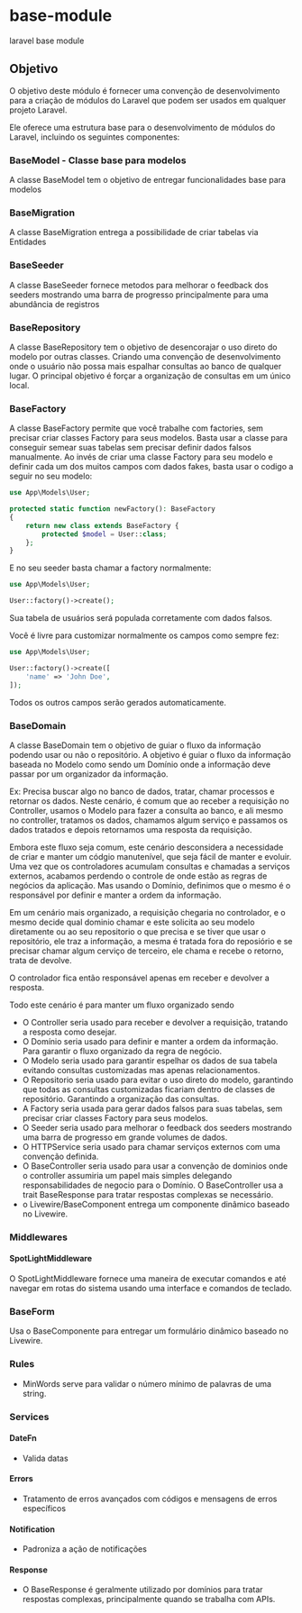 # base-module
laravel base module

## Objetivo

O objetivo deste módulo é fornecer uma convenção de desenvolvimento para a criação de módulos do Laravel que podem ser
usados em qualquer projeto Laravel.

Ele oferece uma estrutura base para o desenvolvimento de módulos do Laravel, incluindo os seguintes componentes:

### BaseModel - Classe base para modelos

A classe BaseModel tem o objetivo de entregar funcionalidades base para modelos

### BaseMigration

A classe BaseMigration entrega a possibilidade de criar tabelas via Entidades

### BaseSeeder

A classe BaseSeeder fornece metodos para melhorar o feedback dos seeders mostrando uma barra de progresso principalmente
para uma abundância de registros

### BaseRepository

A classe BaseRepository tem o objetivo de desencorajar o uso direto do modelo por outras classes. Criando uma convenção
de desenvolvimento onde o usuário não possa mais espalhar consultas ao banco de qualquer lugar.
O principal objetivo é forçar a organização de consultas em um único local.

### BaseFactory

A classe BaseFactory permite que você trabalhe com factories, sem precisar criar classes Factory para seus modelos.
Basta usar a classe para conseguir semear suas tabelas sem precisar definir dados falsos manualmente.
Ao invés de criar uma classe Factory para seu modelo e definir cada um dos muitos campos com dados fakes, basta usar o
codigo a seguir no seu modelo:

```php
use App\Models\User;

protected static function newFactory(): BaseFactory
{
    return new class extends BaseFactory {
        protected $model = User::class;
    };
}
```

E no seu seeder basta chamar a factory normalmente:

```php
use App\Models\User;

User::factory()->create();
```

Sua tabela de usuários será populada corretamente com dados falsos.

Você é livre para customizar normalmente os campos como sempre fez:

```php
use App\Models\User;

User::factory()->create([
    'name' => 'John Doe',
]);
```

Todos os outros campos serão gerados automaticamente.

### BaseDomain

A classe BaseDomain tem o objetivo de guiar o fluxo da informação podendo usar ou não o repositório.
A objetivo é guiar o fluxo da informação baseada no Modelo como sendo um Domínio onde a informação deve passar por um
organizador da informação.

Ex: Precisa buscar algo no banco de dados, tratar, chamar processos e retornar os dados.
Neste cenário, é comum que ao receber a requisição no Controller, usamos o Modelo para fazer a consulta ao banco, e ali
mesmo no controller, tratamos os dados, chamamos algum serviço e passamos os dados tratados e depois retornamos uma
resposta da requisição.

Embora este fluxo seja comum, este cenário desconsidera a necessidade de criar e manter um códgio manutenível, que seja
fácil de manter e evoluir.
Uma vez que os controladores acumulam consultas e chamadas a serviços externos, acabamos perdendo o controle de onde
estão as regras de negócios da aplicação.
Mas usando o Domínio, definimos que o mesmo é o responsável por definir e manter a ordem da informação.

Em um cenário mais organizado, a requisição chegaria no controlador, e o mesmo decide qual dominio chamar e este
solicita ao seu modelo diretamente ou ao seu repositorio o que precisa
e se tiver que usar o repositório, ele traz a informação, a mesma é tratada fora do reposiório e se precisar chamar
algum cerviço de terceiro, ele chama e recebe o retorno, trata de devolve.

O controlador fica então responsável apenas em receber e devolver a resposta.

Todo este cenário é para manter um fluxo organizado sendo

- O Controller seria usado para receber e devolver a requisição, tratando a resposta como desejar.
- O Domínio seria usado para definir e manter a ordem da informação. Para garantir o fluxo organizado da regra de
  negócio.
- O Modelo seria usado para garantir espelhar os dados de sua tabela evitando consultas customizadas mas apenas
  relacionamentos.
- O Repositorio seria usado para evitar o uso direto do modelo, garantindo que todas as consultas customizadas ficariam
  dentro de classes de repositório. Garantindo a organização das consultas.
- A Factory seria usada para gerar dados falsos para suas tabelas, sem precisar criar classes Factory para seus modelos.
- O Seeder seria usado para melhorar o feedback dos seeders mostrando uma barra de progresso em grande volumes de dados.
- O HTTPService seria usado para chamar serviços externos com uma convenção definida.
- O BaseController seria usado para usar a convenção de dominios onde o controller assumiria um papel mais simples
  delegando responsabilidades de negocio para o Domínio. O BaseController usa a trait BaseResponse para tratar respostas
  complexas se necessário.
- o Livewire/BaseComponent entrega um componente dinâmico baseado no Livewire.

### Middlewares

#### SpotLightMiddleware

O SpotLightMiddleware fornece uma maneira de executar comandos e até navegar em rotas do sistema usando uma interface e
comandos de teclado.

### BaseForm

Usa o BaseComponente para entregar um formulário dinâmico baseado no Livewire.

### Rules

- MinWords serve para validar o número mínimo de palavras de uma string.

### Services

#### DateFn

- Valida datas

#### Errors

- Tratamento de erros avançados com códigos e mensagens de erros específicos

#### Notification

- Padroniza a ação de notificações

#### Response

- O BaseResponse é geralmente utilizado por domínios para tratar respostas complexas, principalmente quando se trabalha
  com APIs.
